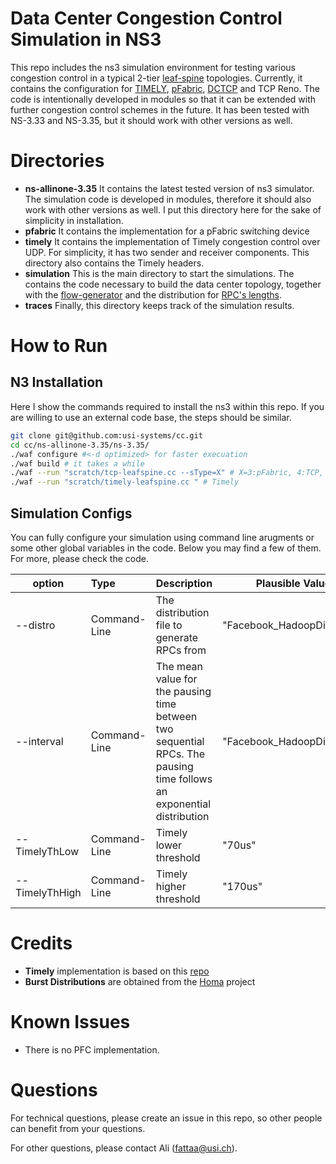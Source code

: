 # Data Center Congestion Control Simulation in NS3

This repo includes the ns3 simulation environment for testing various
congestion control in a typical 2-tier
[leaf-spine](https://www.arubanetworks.com/faq/what-is-spine-leaf-architecture/)
topologies. Currently, it contains the configuration for
[TIMELY](https://dl.acm.org/doi/abs/10.1145/2829988.2787510),
[pFabric](https://dl.acm.org/doi/abs/10.1145/2534169.2486031),
[DCTCP](https://dl.acm.org/doi/abs/10.1145/1851182.1851192) and TCP Reno.
The code is intentionally developed in modules so that it can be extended with
further congestion control schemes in the future. It has been tested with
NS-3.33 and NS-3.35, but it should work with other versions as well. 

# Directories
- **ns-allinone-3.35** It contains the latest tested version of ns3
 simulator. The simulation code is developed in modules, therefore it
 should also work with other versions as well. I put this directory here
 for the sake of simplicity in installation. 
- **pfabric** It contains the implementation for a pFabric switching device
- **timely** It contains the implementation of Timely congestion control
 over UDP. For simplicity, it has two sender and receiver components. This
 directory also contains the Timely headers. 
- **simulation** This is the main directory to start the simulations. The
 contains the code necessary to build the data center topology, together
 with the
 [flow-generator](https://github.com/usi-systems/cc/blob/master/simulation/flow-generator.h)
 and the distribution for [RPC's
 lengths](https://github.com/usi-systems/cc/tree/master/simulation/bursts). 
- **traces** Finally, this directory keeps track of the simulation results. 

# How to Run
## N3 Installation
Here I show the commands required to install the ns3 within this repo. If
you are willing to use an external code base, the steps should be similar. 
```bash
git clone git@github.com:usi-systems/cc.git
cd cc/ns-allinone-3.35/ns-3.35/
./waf configure #<-d optimized> for faster execuation
./waf build # it takes a while
./waf --run "scratch/tcp-leafspine.cc --sType=X" # X=3:pFabric, 4:TCP, 5:DCTCP 
./waf --run "scratch/timely-leafspine.cc " # Timely
```
## Simulation Configs
You can fully configure your simulation using command line arugments or
some other global variables in the code. Below you may find a few of them.
For more, please check the code. 

| option | Type | Description | Plausible Values | 
| ------------- |:---| ----------| ---------|
| --distro | Command-Line | The distribution file to generate RPCs from | "Facebook_HadoopDist_All.txt"
| --interval | Command-Line | The mean value for the pausing time between two sequential RPCs. The pausing time follows an exponential distribution | "Facebook_HadoopDist_All.txt"
| --TimelyThLow | Command-Line | Timely lower threshold | "70us"
| --TimelyThHigh | Command-Line | Timely higher threshold | "170us"

# Credits
- **Timely** implementation is based on this [repo](https://github.com/bobzhuyb/ns3-rdma)
- **Burst Distributions** are obtained from the [Homa](https://dl.acm.org/doi/abs/10.1145/3230543.3230564) project 

# Known Issues
- There is no PFC implementation.

# Questions
For technical questions, please create an issue in this repo, so other people can benefit from your questions.

For other questions, please contact Ali (fattaa@usi.ch).
